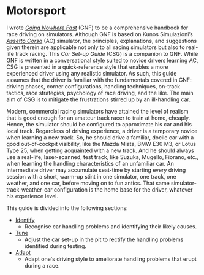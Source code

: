 # Motorsport

I wrote *[Going Nowhere Fast](https://www.amazon.com/Going-Nowhere-Assetto-Corsa-2018-01-20-ebook/dp/B00NS918M4/ref=sr_1_1?dchild=1&keywords=amen+zwa&qid=1608072855&sr=8-1)* (GNF) to be a comprehensive handbook for race driving on simulators.  Although GNF is based on Kunos Simulazioni’s [*Assetto Corsa*](https://www.assettocorsa.net/home-ac/) (AC) simulator, the principles, explanations, and suggestions given therein are applicable not only to all racing simulators but also to real-life track racing.  This *Car Set-up Guide* (CSG) is a companion to GNF.  While GNF is written in a conversational style suited to novice drivers learning AC, CSG is presented in a quick-reference style that enables a more experienced driver using any realistic simulator.  As such, this guide assumes that the driver is familiar with the fundamentals covered in GNF:  driving phases, corner configurations, handling techniques, on-track tactics, race strategies, psychology of race driving, and the like.  The main aim of CSG is to mitigate the frustrations stirred up by an ill-handling car.

Modern, commercial racing simulators have attained the level of realism that is good enough for an amateur track racer to train at home, cheaply. Hence, the simulator should be configured to approximate his car and his local track. Regardless of driving experience, a driver is a temporary novice when learning a new track. So, he should drive a familiar, docile car with a good out-of-cockpit visibility, like the Mazda Miata, BMW E30 M3, or Lotus Type 25, when getting acquainted with a new track. And he should always use a real-life, laser-scanned, test track, like Suzuka, Mugello, Fiorano, etc., when learning the handling characteristics of an unfamiliar car. An intermediate driver may accumulate seat-time by starting every driving session with a short, warm-up stint in one simulator, one track, one weather, and one car, before moving on to fun antics. That same simulator-track-weather-car configuration is the home base for the driver, whatever his experience level.

This guide is divided into the following sections:

- [Identify](identify.md)
  - Recognise car handling problems and identifying their likely causes.
- [Tune](tune.md)
  - Adjust the car set-up in the pit to rectify the handling problems identified during testing.
- [Adapt](adapt.md)
  - Adapt one's driving style to ameliorate handling problems that erupt during a race.